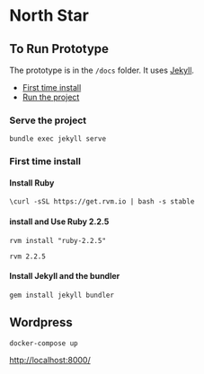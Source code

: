 # North Star

## To Run Prototype

The prototype is in the `/docs` folder. It uses [Jekyll](https://jekyllrb.com/docs/home).

- [First time install](#install-ruby)
- [Run the project](#serve-the-project)

### Serve the project

```
bundle exec jekyll serve
```

### First time install

#### Install Ruby
```
\curl -sSL https://get.rvm.io | bash -s stable
```
#### install and Use Ruby 2.2.5
```
rvm install "ruby-2.2.5"
```
```
rvm 2.2.5
```

#### Install Jekyll and the bundler

```
gem install jekyll bundler
```

## Wordpress


`docker-compose up`

[http://localhost:8000/](http://localhost:8000/)
